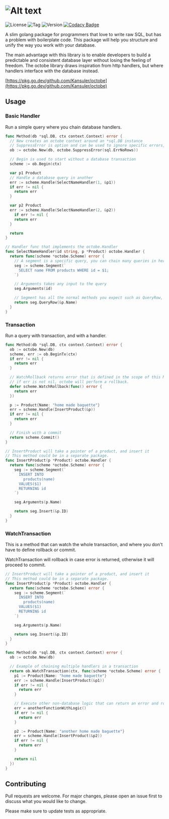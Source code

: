 # ![Alt text](https://raw.github.com/Kansuler/octobe/master/doc/octobe_logo.svg)

![License](https://img.shields.io/github/license/Kansuler/octobe) ![Tag](https://img.shields.io/github/v/tag/Kansuler/octobe) ![Version](https://img.shields.io/github/go-mod/go-version/Kansuler/octobe) [![Codacy Badge](https://app.codacy.com/project/badge/Grade/492e6729782b471788994a72f2359f39)](https://www.codacy.com/gh/Kansuler/octobe/dashboard?utm_source=github.com&utm_medium=referral&utm_content=Kansuler/octobe&utm_campaign=Badge_Grade)

A slim golang package for programmers that love to write raw SQL, but has a problem with boilerplate code. This package will help you structure and unify the way you work with your database.

The main advantage with this library is to enable developers to build a predictable and consistent database layer without losing the feeling of freedom. The octobe library draws inspiration from http handlers, but where handlers interface with the database instead.

[https://pkg.go.dev/github.com/Kansuler/octobe](https://pkg.go.dev/github.com/Kansuler/octobe)

## Usage

### Basic Handler

Run a simple query where you chain database handlers.

```go
func Method(db *sql.DB, ctx context.Context) error {
  // New creates an octobe context around an *sql.DB instance
  // SuppressError is option and can be used to ignore specific errors, like sql.ErrNoRows"
  ob := octobe.New(db, octobe.SuppressError(sql.ErrNoRows))

  // Begin is used to start without a database transaction
  scheme := ob.Begin(ctx)

  var p1 Product
  // Handle a database query in another
  err := scheme.Handle(SelectNameHandler(1, &p1))
  if err != nil {
    return err
  }

  var p2 Product
  err := scheme.Handle(SelectNameHandler(2, &p2))
    if err != nil {
    return err
  }

  return
}

// Handler func that implements the octobe.Handler
func SelectNameHandler(id string, p *Product) octobe.Handler {
  return func(scheme *octobe.Scheme) error {
    // A segment is a specific query, you can chain many queries in here, or split chained logic into multiple handler funcs if you'd like.
    seg := scheme.Segment(`
      SELECT name FROM products WHERE id = $1;
    `)

    // Arguments takes any input to the query
    seg.Arguments(id)

    // Segment has all the normal methods you expect such as QueryRow, Query and Exec.
    return seg.QueryRow(&p.Name)
  }
}
```

### Transaction

Run a query with transaction, and with a handler.

```go
func Method(db *sql.DB, ctx context.Context) error {
  ob := octobe.New(db)
  scheme, err := ob.BeginTx(ctx)
  if err != nil {
    return err
  }

  // WatchRollback returns error that is defined in the scope of this Method.
  // if err is not nil, octobe will perform a rollback.
  defer scheme.WatchRollback(func() error {
    return err
  })

  p := Product{Name: "home made baguette"}
  err = scheme.Handle(InsertProduct(&p))
  if err != nil {
    return err
  }

  // Finish with a commit
  return scheme.Commit()
}

// InsertProduct will take a pointer of a product, and insert it
// This method could be in a separate package.
func InsertProduct(p *Product) octobe.Handler {
  return func(scheme *octobe.Scheme) error {
    seg := scheme.Segment(`
      INSERT INTO
        products(name)
      VALUES($1)
      RETURNING id
    `)

    seg.Arguments(p.Name)

    return seg.Insert(&p.ID)
  }
}
```

### WatchTransaction

This is a method that can watch the whole transaction, and where you don't have to define rollback or commit.

WatchTransaction will rollback in case error is returned, otherwise it will proceed to commit.

```go
// InsertProduct will take a pointer of a product, and insert it
// This method could be in a separate package.
func InsertProduct(p *Product) octobe.Handler {
  return func(scheme *octobe.Scheme) error {
    seg := scheme.Segment(`
      INSERT INTO
        products(name)
      VALUES($1)
      RETURNING id
    `)

    seg.Arguments(p.Name)

    return seg.Insert(&p.ID)
  }
}

func Method(db *sql.DB, ctx context.Context) error {
  ob := octobe.New(db)

  // Example of chaining multiple handlers in a transaction
  return ob.WatchTransaction(ctx, func(scheme *octobe.Scheme) error {
    p1 := Product{Name: "home made baguette"}
    err := scheme.Handle(InsertProduct(&p1))
    if err != nil {
      return err
    }

    // Execute other non-database logic that can return an error and rollback the transaction
    err = anotherFunctionWithLogic()
    if err != nil {
      return err
    }

    p2 := Product{Name: "another home made baguette"}
    err = scheme.Handle(InsertProduct(&p2))
    if err != nil {
      return err
    }

    return nil
  })
}
```

## Contributing

Pull requests are welcome. For major changes, please open an issue first to discuss what you would like to change.

Please make sure to update tests as appropriate.
